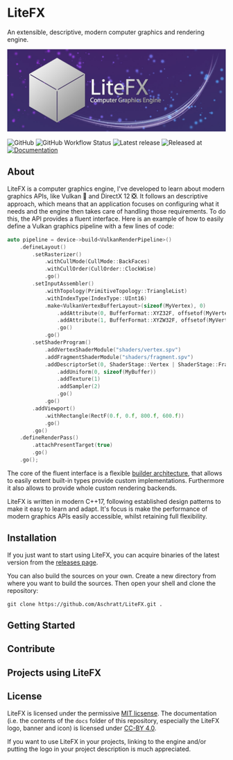 # LiteFX

An extensible, descriptive, modern computer graphics and rendering engine.

<p align="center">
  <img src="/docs/img/banner_m.jpg">
</p>

![GitHub](https://img.shields.io/github/license/aschratt/litefx.svg) ![GitHub Workflow Status](https://img.shields.io/github/workflow/status/aschratt/litefx/release?label=Build) ![Latest release](https://img.shields.io/github/release/aschratt/litefx.svg) ![Released at](https://img.shields.io/github/release-date/aschratt/litefx.svg) [![Documentation](https://img.shields.io/badge/docs-gh--pages-70dcf4.svg)](https://litefx.github.io/docs/#/)

## About

LiteFX is a computer graphics engine, I've developed to learn about modern graphics APIs, like Vulkan 🌋 and DirectX 12 ❎. It follows an descriptive approach, which means that an application focuses on configuring what it needs and the engine then takes care of handling those requirements. To do this, the API provides a fluent interface. Here is an example of how to easily define a Vulkan graphics pipeline with a few lines of code:

```cxx
auto pipeline = device->build<VulkanRenderPipeline>()
    .defineLayout()
        .setRasterizer()
            .withCullMode(CullMode::BackFaces)
            .withCullOrder(CullOrder::ClockWise)
            .go()
        .setInputAssembler()
            .withTopology(PrimitiveTopology::TriangleList)
            .withIndexType(IndexType::UInt16)
            .make<VulkanVertexBufferLayout>(sizeof(MyVertex), 0)
                .addAttribute(0, BufferFormat::XYZ32F, offsetof(MyVertex, Position))
                .addAttribute(1, BufferFormat::XYZW32F, offsetof(MyVertex, Color))
                .go()
            .go()
        .setShaderProgram()
            .addVertexShaderModule("shaders/vertex.spv")
            .addFragmentShaderModule("shaders/fragment.spv")
            .addDescriptorSet(0, ShaderStage::Vertex | ShaderStage::Fragment)
                .addUniform(0, sizeof(MyBuffer))
                .addTexture(1)
                .addSampler(2)
                .go()
            .go()
        .addViewport()
            .withRectangle(RectF(0.f, 0.f, 800.f, 600.f))
            .go()
        .go()
    .defineRenderPass()
        .attachPresentTarget(true)
        .go()
    .go();
```

The core of the fluent interface is a flexible [builder architecture](https://github.com/Aschratt/LiteFX/wiki/builder-guide), that allows to easily extent built-in types provide custom implementations. Furthermore it also allows to provide whole custom rendering backends.

LiteFX is written in modern C++17, following established design patterns to make it easy to learn and adapt. It's focus is make the performance of modern graphics APIs easily accessible, whilst retaining full flexibility.

## Installation

If you just want to start using LiteFX, you can acquire binaries of the latest version from the [releases page](./releases/).

You can also build the sources on your own. Create a new directory from where you want to build the sources. Then open your shell and clone the repository:

    git clone https://github.com/Aschratt/LiteFX.git .

<!-- TODO: CMake & Build -->

## Getting Started

<!-- TODO: Samples and Wiki tutorials -->

## Contribute

<!-- TODO: bug reports, suggestions, pull requests -->

## Projects using LiteFX

<!-- Currently none, lol -->

## License

LiteFX is licensed under the permissive [MIT licsense](./LICENSE). The documentation (i.e. the contents of the `docs` folder of this repository, especially the LiteFX logo, banner and icon) is licensed under [CC-BY 4.0](https://creativecommons.org/licenses/by/4.0/).

If you want to use LiteFX in your projects, linking to the engine and/or putting the logo in your project description is much appreciated.

